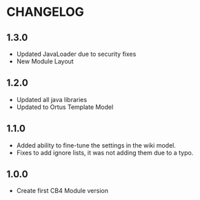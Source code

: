 # CHANGELOG

## 1.3.0

* Updated JavaLoader due to security fixes
* New Module Layout

## 1.2.0

* Updated all java libraries
* Updated to Ortus Template Model

## 1.1.0

* Added ability to fine-tune the settings in the wiki model.
* Fixes to add ignore lists, it was not adding them due to a typo.

## 1.0.0

* Create first CB4 Module version